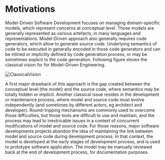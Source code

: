 # Motivations

Model-Driven Software Development focuses on managing domain-specific models, which represent concerns at 
conceptual level. Those models are generally represented as various artefacts, in many languages and 
representations. Model-Driven approach also generally requires code generators, which allow to generate source 
code. Underlying semantics of code to be executed in generally encoded in those code generators and can be 
inlined or implicitly defined by code generation process, or may be sometimes explicit to the code generation. 
Following figure shows the classical vision for for Model-Driven Engineering.

![ClassicalVision](https://support.openflexo.org/images/components/pamela/ClassicalVision.png)

A first major drawback of this approach is the gap created between the conceptual level (the model) and the 
source code, where semantics may be totally hidden or implicit. Another classical issue resides in the 
development or maintenance process, where model and source code must evolve independently (and sometimes by 
different actors, eg architect and developer). Round-tripping mechanisms are commonly used to overcome those 
difficulties, but those tools are difficult to use and maintain, and the process may lead to inextricable
issues in a context of concurrent modifications of model  and source code. For those reasons, major software 
developments projects abandon the idea of maintaining the link between model and source code during development 
process. In that context, the model is developed at the early stages of development process, and is used to 
prototype software application. The model may be manually reviewed back at the end of development process, 
for documentation purposes.


    
  
